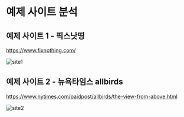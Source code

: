 # 예제 사이트 분석

## 예제 사이트 1 - 픽스낫띵

https://www.fixnothing.com/

![site1](https://user-images.githubusercontent.com/42582516/103643365-e4126980-4f97-11eb-9550-669a60e43011.png)

## 예제 사이트 2 - 뉴욕타임스 allbirds

https://www.nytimes.com/paidpost/allbirds/the-view-from-above.html

![site2](https://user-images.githubusercontent.com/42582516/103644439-baf2d880-4f99-11eb-9c73-fe0919edfc22.png)
